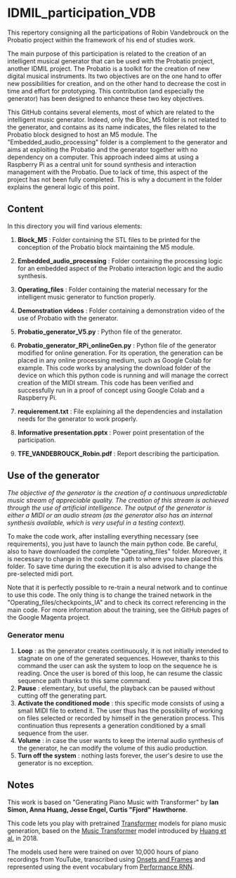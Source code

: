 # IDMIL_participation_VDB
This repertory consigning all the participations of Robin Vandebrouck on the Probatio project within the framework of his end of studies work.

The main purpose of this participation is related to the creation of an intelligent musical generator that can be used with the Probatio project, another IDMIL project.
The Probatio is a toolkit for the creation of new digital musical instruments. Its two objectives are on the one hand to offer new possibilities for creation, and on the other hand to decrease the cost in time and effort for prototyping. This contribution (and especially the generator) has been designed to enhance these two key objectives.


This GitHub contains several elements, most of which are related to the intelligent music generator. Indeed, only the Bloc_M5 folder is not related to the generator, and contains as its name indicates, the files related to the Probatio block designed to host an M5 module. 
The "Embedded_audio_processing" folder is a complement to the generator and aims at exploiting the Probatio and the generator together with no dependency on a computer. This approach indeed aims at using a Raspberry Pi as a central unit for sound synthesis and interaction management with the Probatio. Due to lack of time, this aspect of the project has not been fully completed. This is why a document in the folder explains the general logic of this point.


## Content

In this directory you will find various elements:

1. __Block_M5__ : Folder containing the STL files to be printed for the conception of the Probatio block maintaining the M5 module.

2. __Embedded_audio_processing__ : Folder containing the processing logic for an embedded aspect of the Probatio interaction logic and the audio synthesis.

3. __Operating_files__ : Folder containing the material necessary for the intelligent music generator to function properly.

4. __Demonstration videos__ : Folder containing a demonstration video of the use of Probatio with the generator.

5. __Probatio_generator_V5.py__ : Python file of the generator.

6. __Probatio_generator_RPi_onlineGen.py__ : Python file of the generator modified for online generation. For its operation, the generation can be placed in any online processing medium, such as Google Colab for example. This code works by analysing the download folder of the device on which this python code is running and will manage the correct creation of the MIDI stream. This code has been verified and successfully run in a proof of concept using Google Colab and a Raspberry Pi.

7. __requierement.txt__ : File explaining all the dependencies and installation needs for the generator to work properly.

8. __Informative presentation.pptx__ : Power point presentation of the participation.

9. __TFE_VANDEBROUCK_Robin.pdf__ : Report describing the participation.


## Use of the generator

*The objective of the generator is the creation of a continuous unpredictable music stream of appreciable quality. The creation of this stream is achieved through the use of artificial intelligence. The output of the generator is either a MIDI or an audio stream (as the generator also has an internal synthesis available, which is very useful in a testing context).*


To make the code work, after installing everything necessary (see requirements), you just have to launch the main python code. Be careful, also to have downloaded the complete "Operating_files" folder. Moreover, it is necessary to change in the code the path to where you have placed this folder. To save time during the execution it is also advised to change the pre-selected midi port.


Note that it is perfectly possible to re-train a neural network and to continue to use this code. The only thing is to change the trained network in the "Operating_files/checkpoints_IA" and to check its correct referencing in the main code. For more information about the training, see the GitHub pages of the Google Magenta project.


### Generator menu

1. __Loop__ : as the generator creates continuously, it is not initially intended to stagnate on one of the generated sequences. However, thanks to this command the user can ask the system to loop on the sequence he is reading. Once the user is bored of this loop, he can resume the classic sequence path thanks to this same command.
2. __Pause__ : elementary, but useful, the playback can be paused without cutting off the generating part.
3. __Activate the conditioned mode__ : this specific mode consists of using a small MIDI file to extend it. The user thus has the possibility of working on files selected or recorded by himself in the generation process. This continuation thus represents a generation conditioned by a small sequence from the user.
4. __Volume__ : in case the user wants to keep the internal audio synthesis of the generator, he can modify the volume of this audio production.
5. __Turn off the system__ : nothing lasts forever, the user's desire to use the generator is no exception.


## Notes

This work is based on "Generating Piano Music with Transformer" by __Ian Simon, Anna Huang, Jesse Engel, Curtis "Fjord" Hawthorne__.

This code lets you play with pretrained [Transformer](https://arxiv.org/abs/1706.03762) models for piano music generation, based on the [Music Transformer](http://g.co/magenta/music-transformer) model introduced by [Huang et al.](https://arxiv.org/abs/1809.04281) in 2018.

The models used here were trained on over 10,000 hours of piano recordings from YouTube, transcribed using [Onsets and Frames](http://g.co/magenta/onsets-frames) and represented using the event vocabulary from [Performance RNN](http://g.co/magenta/performance-rnn).
